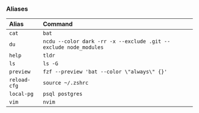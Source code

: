 ### Aliases

|Alias|Command|
|:----|:------|
|`cat`  |`bat`|
|`du`|`ncdu --color dark -rr -x --exclude .git --exclude node_modules`|
|`help`|`tldr`|
|`ls`|`ls -G`|
|`preview`|`fzf --preview 'bat --color \"always\" {}'`|
|`reload-cfg`|`source ~/.zshrc`|
|`local-pg`|`psql postgres`|
|`vim`|`nvim`|
